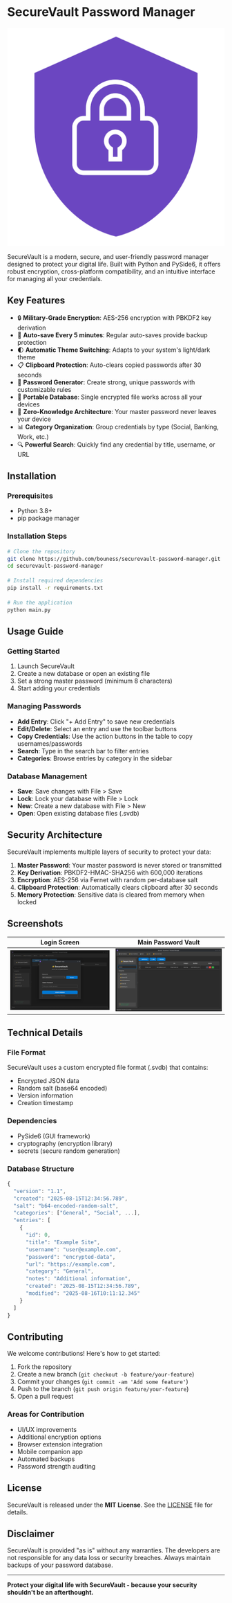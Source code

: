 # SecureVault Password Manager

![SecureVault Logo](src/assets/icon.png)

SecureVault is a modern, secure, and user-friendly password manager designed to protect your digital life. Built with Python and PySide6, it offers robust encryption, cross-platform compatibility, and an intuitive interface for managing all your credentials.

## Key Features

- 🔒 **Military-Grade Encryption**: AES-256 encryption with PBKDF2 key derivation
- 💾 **Auto-save Every 5 minutes**: Regular auto-saves provide backup protection
- 🌓 **Automatic Theme Switching**: Adapts to your system's light/dark theme
- 📋 **Clipboard Protection**: Auto-clears copied passwords after 30 seconds
- 🔑 **Password Generator**: Create strong, unique passwords with customizable rules
- 📁 **Portable Database**: Single encrypted file works across all your devices
- 🚫 **Zero-Knowledge Architecture**: Your master password never leaves your device
- 📊 **Category Organization**: Group credentials by type (Social, Banking, Work, etc.)
- 🔍 **Powerful Search**: Quickly find any credential by title, username, or URL

## Installation

### Prerequisites
- Python 3.8+
- pip package manager

### Installation Steps
```bash
# Clone the repository
git clone https://github.com/bouness/securevault-password-manager.git
cd securevault-password-manager

# Install required dependencies
pip install -r requirements.txt

# Run the application
python main.py
```

## Usage Guide

### Getting Started
1. Launch SecureVault
2. Create a new database or open an existing file
3. Set a strong master password (minimum 8 characters)
4. Start adding your credentials

### Managing Passwords
- **Add Entry**: Click "+ Add Entry" to save new credentials
- **Edit/Delete**: Select an entry and use the toolbar buttons
- **Copy Credentials**: Use the action buttons in the table to copy usernames/passwords
- **Search**: Type in the search bar to filter entries
- **Categories**: Browse entries by category in the sidebar

### Database Management
- **Save**: Save changes with File > Save
- **Lock**: Lock your database with File > Lock
- **New**: Create a new database with File > New
- **Open**: Open existing database files (.svdb)

## Security Architecture

SecureVault implements multiple layers of security to protect your data:

1. **Master Password**: Your master password is never stored or transmitted
2. **Key Derivation**: PBKDF2-HMAC-SHA256 with 600,000 iterations
3. **Encryption**: AES-256 via Fernet with random per-database salt
4. **Clipboard Protection**: Automatically clears clipboard after 30 seconds
5. **Memory Protection**: Sensitive data is cleared from memory when locked

## Screenshots

| Login Screen | Main Password Vault |
|--------------|---------------------|
| ![Login Screen](.github/screenshots/login.png) | ![Password Vault](.github/screenshots/main.png) |

## Technical Details

### File Format
SecureVault uses a custom encrypted file format (.svdb) that contains:
- Encrypted JSON data
- Random salt (base64 encoded)
- Version information
- Creation timestamp

### Dependencies
- PySide6 (GUI framework)
- cryptography (encryption library)
- secrets (secure random generation)

### Database Structure
```javascript
{
  "version": "1.1",
  "created": "2025-08-15T12:34:56.789",
  "salt": "b64-encoded-random-salt",
  "categories": ["General", "Social", ...],
  "entries": [
    {
      "id": 0,
      "title": "Example Site",
      "username": "user@example.com",
      "password": "encrypted-data",
      "url": "https://example.com",
      "category": "General",
      "notes": "Additional information",
      "created": "2025-08-15T12:34:56.789",
      "modified": "2025-08-16T10:11:12.345"
    }
  ]
}
```

## Contributing

We welcome contributions! Here's how to get started:

1. Fork the repository
2. Create a new branch (`git checkout -b feature/your-feature`)
3. Commit your changes (`git commit -am 'Add some feature'`)
4. Push to the branch (`git push origin feature/your-feature`)
5. Open a pull request

### Areas for Contribution
- UI/UX improvements
- Additional encryption options
- Browser extension integration
- Mobile companion app
- Automated backups
- Password strength auditing

## License

SecureVault is released under the **MIT License**. See the [LICENSE](LICENSE) file for details.

## Disclaimer

SecureVault is provided "as is" without any warranties. The developers are not responsible for any data loss or security breaches. Always maintain backups of your password database.

---

**Protect your digital life with SecureVault - because your security shouldn't be an afterthought.**